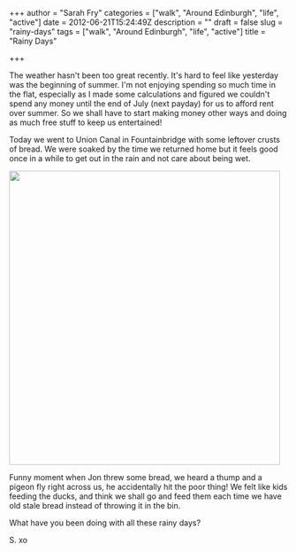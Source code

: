 +++
author = "Sarah Fry"
categories = ["walk", "Around Edinburgh", "life", "active"]
date = 2012-06-21T15:24:49Z
description = ""
draft = false
slug = "rainy-days"
tags = ["walk", "Around Edinburgh", "life", "active"]
title = "Rainy Days"

+++


The weather hasn't been too great recently. It's hard to feel like yesterday was the beginning of summer. I'm not enjoying spending so much time in the flat, especially as I made some calculations and figured we couldn't spend any money until the end of July (next payday) for us to afford rent over summer. So we shall have to start making money other ways and doing as much free stuff to keep us entertained!

Today we went to Union Canal in Fountainbridge with some leftover crusts of bread. We were soaked by the time we returned home but it feels good once in a while to get out in the rain and not care about being wet.

<a href="http://sweetaspi.co.uk/content/images/2012/06/feedducks.jpg"><img class="aligncenter size-full wp-image-887" title="feedducks" src="http://sweetaspi.co.uk/content/images/2012/06/feedducks.jpg" alt="" width="490" height="531" /></a>

Funny moment when Jon threw some bread, we heard a thump and a pigeon fly right across us, he accidentally hit the poor thing! We felt like kids feeding the ducks, and think we shall go and feed them each time we have old stale bread instead of throwing it in the bin.

What have you been doing with all these rainy days?

S. xo

